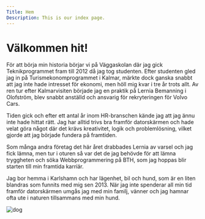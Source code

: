 ```yaml
---
Title: Hem
Description: This is our index page.
---
```


Välkommen hit!
==================

För att börja min historia börjar vi på Väggaskolan där jag gick Teknikprogrammet fram till 2012 då jag tog studenten. Efter studenten gled jag in på Turismekonomprogrammet i Kalmar, märkte dock ganska snabbt att jag inte hade intresset för ekonomi, men höll mig kvar i tre år trots allt. Av ren tur efter Kalmarvisiten började jag en praktik på Lernia Bemanning i Olofström, blev snabbt anställd och ansvarig för rekryteringen för Volvo Cars.

Tiden gick och efter ett antal år inom HR-branschen kände jag att jag ännu inte hade hittat rätt. Jag har alltid trivs bra framför datorskärmen och hade velat göra något där det krävs kreativitet, logik och problemlösning, vilket gjorde att jag började fundera på framtiden.

Som många andra företag det här året drabbades Lernia av varsel och jag fick lämna, men tur i oturen så var det de jag behövde för att lämna tryggheten och söka Webbprogrammering på BTH, som jag hoppas blir starten till min framtida karriär.

Jag bor hemma i Karlshamn och har lägenhet, bil och hund, som är en liten blandras som funnits med mig sen 2013. När jag inte spenderar all min tid framför datorskärmen umgås jag med min familj, vänner och jag hamnar ofta ute i naturen tillsammans med min hund.

![dog](%assets_url%/img/jessie.png)
